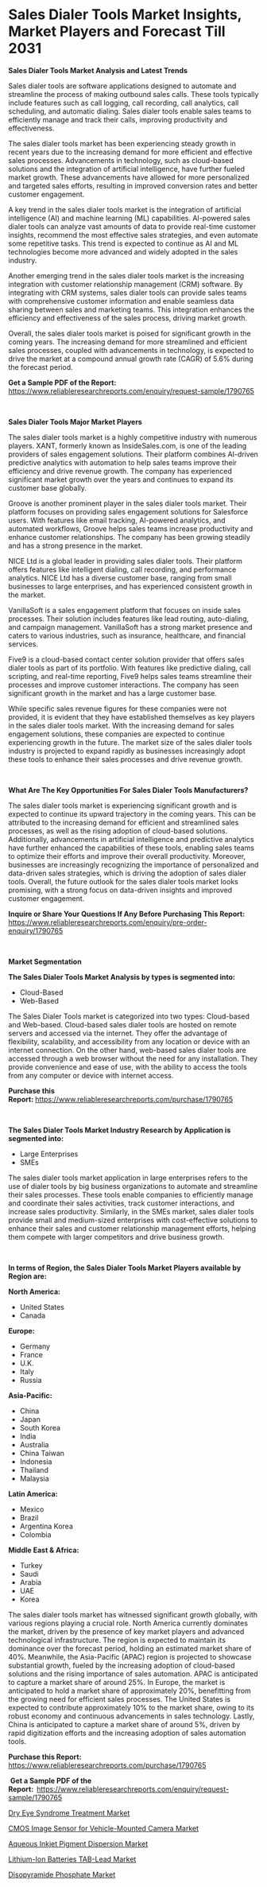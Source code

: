 <p><h1>Sales Dialer Tools Market Insights, Market Players and Forecast Till 2031</h1></p><p><strong>Sales Dialer Tools Market Analysis and Latest Trends</strong></p>
<p><p>Sales dialer tools are software applications designed to automate and streamline the process of making outbound sales calls. These tools typically include features such as call logging, call recording, call analytics, call scheduling, and automatic dialing. Sales dialer tools enable sales teams to efficiently manage and track their calls, improving productivity and effectiveness.</p><p>The sales dialer tools market has been experiencing steady growth in recent years due to the increasing demand for more efficient and effective sales processes. Advancements in technology, such as cloud-based solutions and the integration of artificial intelligence, have further fueled market growth. These advancements have allowed for more personalized and targeted sales efforts, resulting in improved conversion rates and better customer engagement.</p><p>A key trend in the sales dialer tools market is the integration of artificial intelligence (AI) and machine learning (ML) capabilities. AI-powered sales dialer tools can analyze vast amounts of data to provide real-time customer insights, recommend the most effective sales strategies, and even automate some repetitive tasks. This trend is expected to continue as AI and ML technologies become more advanced and widely adopted in the sales industry.</p><p>Another emerging trend in the sales dialer tools market is the increasing integration with customer relationship management (CRM) software. By integrating with CRM systems, sales dialer tools can provide sales teams with comprehensive customer information and enable seamless data sharing between sales and marketing teams. This integration enhances the efficiency and effectiveness of the sales process, driving market growth.</p><p>Overall, the sales dialer tools market is poised for significant growth in the coming years. The increasing demand for more streamlined and efficient sales processes, coupled with advancements in technology, is expected to drive the market at a compound annual growth rate (CAGR) of 5.6% during the forecast period.</p></p>
<p><strong>Get a Sample PDF of the Report:&nbsp;</strong> <a href="https://www.reliableresearchreports.com/enquiry/request-sample/1790765">https://www.reliableresearchreports.com/enquiry/request-sample/1790765</a></p>
<p>&nbsp;</p>
<p><strong>Sales Dialer Tools Major Market Players</strong></p>
<p><p>The sales dialer tools market is a highly competitive industry with numerous players. XANT, formerly known as InsideSales.com, is one of the leading providers of sales engagement solutions. Their platform combines AI-driven predictive analytics with automation to help sales teams improve their efficiency and drive revenue growth. The company has experienced significant market growth over the years and continues to expand its customer base globally.</p><p>Groove is another prominent player in the sales dialer tools market. Their platform focuses on providing sales engagement solutions for Salesforce users. With features like email tracking, AI-powered analytics, and automated workflows, Groove helps sales teams increase productivity and enhance customer relationships. The company has been growing steadily and has a strong presence in the market.</p><p>NICE Ltd is a global leader in providing sales dialer tools. Their platform offers features like intelligent dialing, call recording, and performance analytics. NICE Ltd has a diverse customer base, ranging from small businesses to large enterprises, and has experienced consistent growth in the market.</p><p>VanillaSoft is a sales engagement platform that focuses on inside sales processes. Their solution includes features like lead routing, auto-dialing, and campaign management. VanillaSoft has a strong market presence and caters to various industries, such as insurance, healthcare, and financial services.</p><p>Five9 is a cloud-based contact center solution provider that offers sales dialer tools as part of its portfolio. With features like predictive dialing, call scripting, and real-time reporting, Five9 helps sales teams streamline their processes and improve customer interactions. The company has seen significant growth in the market and has a large customer base.</p><p>While specific sales revenue figures for these companies were not provided, it is evident that they have established themselves as key players in the sales dialer tools market. With the increasing demand for sales engagement solutions, these companies are expected to continue experiencing growth in the future. The market size of the sales dialer tools industry is projected to expand rapidly as businesses increasingly adopt these tools to enhance their sales processes and drive revenue growth.</p></p>
<p>&nbsp;</p>
<p><strong>What Are The Key Opportunities For Sales Dialer Tools Manufacturers?</strong></p>
<p><p>The sales dialer tools market is experiencing significant growth and is expected to continue its upward trajectory in the coming years. This can be attributed to the increasing demand for efficient and streamlined sales processes, as well as the rising adoption of cloud-based solutions. Additionally, advancements in artificial intelligence and predictive analytics have further enhanced the capabilities of these tools, enabling sales teams to optimize their efforts and improve their overall productivity. Moreover, businesses are increasingly recognizing the importance of personalized and data-driven sales strategies, which is driving the adoption of sales dialer tools. Overall, the future outlook for the sales dialer tools market looks promising, with a strong focus on data-driven insights and improved customer engagement.</p></p>
<p><strong>Inquire or Share Your Questions If Any Before Purchasing This Report:</strong> <a href="https://www.reliableresearchreports.com/enquiry/pre-order-enquiry/1790765">https://www.reliableresearchreports.com/enquiry/pre-order-enquiry/1790765</a></p>
<p>&nbsp;</p>
<p><strong>Market Segmentation</strong></p>
<p><strong>The Sales Dialer Tools Market Analysis by types is segmented into:</strong></p>
<p><ul><li>Cloud-Based</li><li>Web-Based</li></ul></p>
<p><p>The Sales Dialer Tools market is categorized into two types: Cloud-based and Web-based. Cloud-based sales dialer tools are hosted on remote servers and accessed via the internet. They offer the advantage of flexibility, scalability, and accessibility from any location or device with an internet connection. On the other hand, web-based sales dialer tools are accessed through a web browser without the need for any installation. They provide convenience and ease of use, with the ability to access the tools from any computer or device with internet access.</p></p>
<p><strong>Purchase this Report:&nbsp;</strong><a href="https://www.reliableresearchreports.com/purchase/1790765">https://www.reliableresearchreports.com/purchase/1790765</a></p>
<p>&nbsp;</p>
<p><strong>The Sales Dialer Tools Market Industry Research by Application is segmented into:</strong></p>
<p><ul><li>Large Enterprises</li><li>SMEs</li></ul></p>
<p><p>The sales dialer tools market application in large enterprises refers to the use of dialer tools by big business organizations to automate and streamline their sales processes. These tools enable companies to efficiently manage and coordinate their sales activities, track customer interactions, and increase sales productivity. Similarly, in the SMEs market, sales dialer tools provide small and medium-sized enterprises with cost-effective solutions to enhance their sales and customer relationship management efforts, helping them compete with larger competitors and drive business growth.</p></p>
<p>&nbsp;</p>
<p><strong>In terms of Region, the Sales Dialer Tools Market Players available by Region are:</strong></p>
<p>
    <p> <strong> North America: </strong>
        <ul>
            <li>United States</li>
            <li>Canada</li>
        </ul>
        </p> 
    <p> <strong> Europe: </strong>
        <ul>
            <li>Germany</li>
            <li>France</li>
            <li>U.K.</li>
            <li>Italy</li>
            <li>Russia</li>
        </ul>
        </p> 
    <p> <strong> Asia-Pacific: </strong>
        <ul>
            <li>China</li>
            <li>Japan</li>
            <li>South Korea</li>
            <li>India</li>
            <li>Australia</li>
            <li>China Taiwan</li>
            <li>Indonesia</li>
            <li>Thailand</li>
            <li>Malaysia</li>
        </ul>
        </p> 
    <p> <strong> Latin America: </strong>
        <ul>
            <li>Mexico</li>
            <li>Brazil</li>
            <li>Argentina Korea</li>
            <li>Colombia</li>
        </ul>
        </p> 
    <p> <strong> Middle East & Africa: </strong>
        <ul>
            <li>Turkey</li>
            <li>Saudi</li>
            <li>Arabia</li>
            <li>UAE</li>
            <li>Korea</li>
        </ul>
    </p>
    </p>
<p><p>The sales dialer tools market has witnessed significant growth globally, with various regions playing a crucial role. North America currently dominates the market, driven by the presence of key market players and advanced technological infrastructure. The region is expected to maintain its dominance over the forecast period, holding an estimated market share of 40%. Meanwhile, the Asia-Pacific (APAC) region is projected to showcase substantial growth, fueled by the increasing adoption of cloud-based solutions and the rising importance of sales automation. APAC is anticipated to capture a market share of around 25%. In Europe, the market is anticipated to hold a market share of approximately 20%, benefitting from the growing need for efficient sales processes. The United States is expected to contribute approximately 10% to the market share, owing to its robust economy and continuous advancements in sales technology. Lastly, China is anticipated to capture a market share of around 5%, driven by rapid digitization efforts and the increasing adoption of sales automation tools.</p></p>
<p><strong>Purchase this Report: </strong><a href="https://www.reliableresearchreports.com/purchase/1790765">https://www.reliableresearchreports.com/purchase/1790765</a></p>
<p>&nbsp;<strong>Get a Sample PDF of the Report:&nbsp;&nbsp;</strong><a href="https://www.reliableresearchreports.com/enquiry/request-sample/1790765">https://www.reliableresearchreports.com/enquiry/request-sample/1790765</a></p>
<p><strong></strong></p>
<p><p><a href="https://github.com/sndrkn/Market-Research-Report-List-2/blob/main/dry-eye-syndrome-treatment-market.md">Dry Eye Syndrome Treatment Market</a></p><p><a href="https://medium.com/@hannahrivera83/decoding-cmos-image-sensor-for-vehicle-mounted-camera-market-metrics-market-share-trends-and-e0befc96a11d">CMOS Image Sensor for Vehicle-Mounted Camera Market</a></p><p><a href="https://medium.com/@hannahrivera83/aqueous-inkjet-pigment-dispersion-market-comprehensive-assessment-by-type-application-and-f8c777e5c4c2">Aqueous Inkjet Pigment Dispersion Market</a></p><p><a href="https://medium.com/@hannahrivera83/lithium-ion-batteries-tab-lead-market-size-market-outlook-and-market-forecast-2024-to-2031-f558a6ede28f">Lithium-Ion Batteries TAB-Lead Market</a></p><p><a href="https://github.com/amae102299/Market-Research-Report-List-2/blob/main/disopyramide-phosphate-market.md">Disopyramide Phosphate Market</a></p></p>